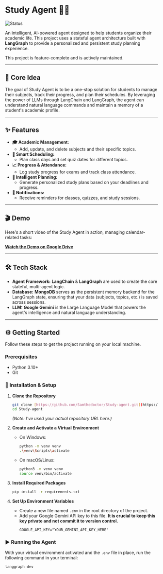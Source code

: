 # Study Agent 🧠✨

![Status](https://img.shields.io/badge/status-active-green)

An intelligent, AI-powered agent designed to help students organize their academic life. This project uses a stateful agent architecture built with **LangGraph** to provide a personalized and persistent study planning experience.

This project is feature-complete and is actively maintained.

***

## 🎯 Core Idea

The goal of Study Agent is to be a one-stop solution for students to manage their subjects, track their progress, and plan their schedules. By leveraging the power of LLMs through LangChain and LangGraph, the agent can understand natural language commands and maintain a memory of a student's academic profile.

***

## ✨ Features

* **🎓 Academic Management:**
    * Add, update, and delete subjects and their specific topics.
* **📅 Smart Scheduling:**
    * Plan class days and set quiz dates for different topics.
* **📈 Progress & Attendance:**
    * Log study progress for exams and track class attendance.
* **🤖 Intelligent Planning:**
    * Generate personalized study plans based on your deadlines and progress.
* **🔔 Notifications:**
    * Receive reminders for classes, quizzes, and study sessions.

***

## 🎬 Demo

Here's a short video of the Study Agent in action, managing calendar-related tasks:

[**Watch the Demo on Google Drive**](https://drive.google.com/file/d/1gWhxTA3S-kmCunlEvKUi2OEF8fYM-GR0/view?usp=sharing)

***

## 🛠️ Tech Stack

* **Agent Framework:** **LangChain** & **LangGraph** are used to create the core stateful, multi-agent logic.
* **Database:** **MongoDB** serves as the persistent memory backend for the LangGraph state, ensuring that your data (subjects, topics, etc.) is saved across sessions.
* **LLM:** **Google Gemini** is the Large Language Model that powers the agent's intelligence and natural language understanding.

***

## ⚙️ Getting Started

Follow these steps to get the project running on your local machine.

### Prerequisites

* Python 3.10+
* Git

### 🚀 Installation & Setup

1.  **Clone the Repository**
    ```bash
    git clone [https://github.com/Samthedoctor/Study-agent.git](https://github.com/Samthedoctor/Study-agent.git)
    cd Study-agent
    ```
    *(Note: I've used your actual repository URL here.)*

2.  **Create and Activate a Virtual Environment**
    * On Windows:
        ```bash
        python -m venv venv
        .\venv\Scripts\activate
        ```
    * On macOS/Linux:
        ```bash
        python3 -m venv venv
        source venv/bin/activate
        ```

3.  **Install Required Packages**
    ```bash
    pip install -r requirements.txt
    ```

4.  **Set Up Environment Variables**
    * Create a new file named `.env` in the root directory of the project.
    * Add your Google Gemini API key to this file. **It is crucial to keep this key private and not commit it to version control.**
        ```
        GOOGLE_API_KEY="YOUR_GEMINI_API_KEY_HERE"
        ```

### ▶️ Running the Agent

With your virtual environment activated and the `.env` file in place, run the following command in your terminal:

```bash
langgraph dev
